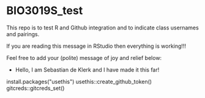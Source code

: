 # BIO3019S_test
This repo is to test R and Github integration and to indicate class usernames and pairings.

If you are reading this message in RStudio then everything is working!!!

Feel free to add your (polite) message of joy and relief below:

- Hello, I am Sebastian de Klerk and I have made it this far!

install.packages("usethis")
usethis::create_github_token()
gitcreds::gitcreds_set()

